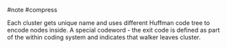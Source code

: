#note #compress 

Each cluster gets unique name and uses different Huffman code tree to encode nodes inside. A special codeword - the exit code is defined as part of the within coding system and indicates that walker leaves cluster.